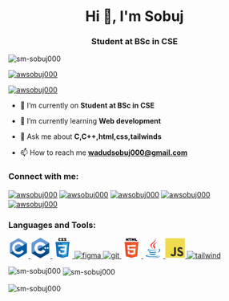 <h1 align="center">Hi 👋, I'm Sobuj</h1>
<h3 align="center">Student at BSc in CSE</h3>

<p align="left"> <img src="https://komarev.com/ghpvc/?username=sm-sobuj000&label=Profile%20views&color=0e75b6&style=flat" alt="sm-sobuj000" /> </p>

<p align="left"> <a href="https://github.com/ryo-ma/github-profile-trophy"><img src="https://github-profile-trophy.vercel.app/?username=awsobuj000" alt="awsobuj000" /></a> </p>

<p align="left"> <a href="https://www.linkedin.com/in/awsobuj000/" target="blank"><img src="https://img.shields.io/twitter/follow/awsobuj000?logo=twitter&style=for-the-badge" alt="awsobuj000" /></a> </p>

- 🔭 I’m currently on **Student at BSc in CSE**

- 🌱 I’m currently learning **Web development**

- 💬 Ask me about **C,C++,html,css,tailwinds**

- 📫 How to reach me **wadudsobuj000@gmail.com**

<h3 align="left">Connect with me:</h3>
<p align="left">
<a href="https://twitter.com/awsobuj000" target="blank"><img align="center" src="https://raw.githubusercontent.com/rahuldkjain/github-profile-readme-generator/master/src/images/icons/Social/twitter.svg" alt="awsobuj000" height="30" width="40" /></a>
<a href="https://linkedin.com/in/awsobuj000" target="blank"><img align="center" src="https://raw.githubusercontent.com/rahuldkjain/github-profile-readme-generator/master/src/images/icons/Social/linked-in-alt.svg" alt="awsobuj000" height="30" width="40" /></a>
<a href="https://fb.com/awsobuj000" target="blank"><img align="center" src="https://raw.githubusercontent.com/rahuldkjain/github-profile-readme-generator/master/src/images/icons/Social/facebook.svg" alt="awsobuj000" height="30" width="40" /></a>
<a href="https://instagram.com/awsobuj000" target="blank"><img align="center" src="https://raw.githubusercontent.com/rahuldkjain/github-profile-readme-generator/master/src/images/icons/Social/instagram.svg" alt="awsobuj000" height="30" width="40" /></a>
<a href="https://discord.gg/awsobuj000" target="blank"><img align="center" src="https://raw.githubusercontent.com/rahuldkjain/github-profile-readme-generator/master/src/images/icons/Social/discord.svg" alt="awsobuj000" height="30" width="40" /></a>
</p>

<h3 align="left">Languages and Tools:</h3>
<p align="left"> <a href="https://www.cprogramming.com/" target="_blank" rel="noreferrer"> <img src="https://raw.githubusercontent.com/devicons/devicon/master/icons/c/c-original.svg" alt="c" width="40" height="40"/> </a> <a href="https://www.w3schools.com/cpp/" target="_blank" rel="noreferrer"> <img src="https://raw.githubusercontent.com/devicons/devicon/master/icons/cplusplus/cplusplus-original.svg" alt="cplusplus" width="40" height="40"/> </a> <a href="https://www.w3schools.com/css/" target="_blank" rel="noreferrer"> <img src="https://raw.githubusercontent.com/devicons/devicon/master/icons/css3/css3-original-wordmark.svg" alt="css3" width="40" height="40"/> </a> <a href="https://www.figma.com/" target="_blank" rel="noreferrer"> <img src="https://www.vectorlogo.zone/logos/figma/figma-icon.svg" alt="figma" width="40" height="40"/> </a> <a href="https://git-scm.com/" target="_blank" rel="noreferrer"> <img src="https://www.vectorlogo.zone/logos/git-scm/git-scm-icon.svg" alt="git" width="40" height="40"/> </a> <a href="https://www.w3.org/html/" target="_blank" rel="noreferrer"> <img src="https://raw.githubusercontent.com/devicons/devicon/master/icons/html5/html5-original-wordmark.svg" alt="html5" width="40" height="40"/> </a> <a href="https://www.java.com" target="_blank" rel="noreferrer"> <img src="https://raw.githubusercontent.com/devicons/devicon/master/icons/java/java-original.svg" alt="java" width="40" height="40"/> </a> <a href="https://developer.mozilla.org/en-US/docs/Web/JavaScript" target="_blank" rel="noreferrer"> <img src="https://raw.githubusercontent.com/devicons/devicon/master/icons/javascript/javascript-original.svg" alt="javascript" width="40" height="40"/> </a> <a href="https://tailwindcss.com/" target="_blank" rel="noreferrer"> <img src="https://www.vectorlogo.zone/logos/tailwindcss/tailwindcss-icon.svg" alt="tailwind" width="40" height="40"/> </a> </p>

<p><img align="left" src="https://github-readme-stats.vercel.app/api/top-langs?username=sm-sobuj000&show_icons=true&locale=en&layout=compact" alt="sm-sobuj000" /></p>

<p>&nbsp;<img align="center" src="https://github-readme-stats.vercel.app/api?username=sm-sobuj000&show_icons=true&locale=en" alt="sm-sobuj000" /></p>

<p><img align="center" src="https://github-readme-streak-stats.herokuapp.com/?user=sm-sobuj000&" alt="sm-sobuj000" /></p>
